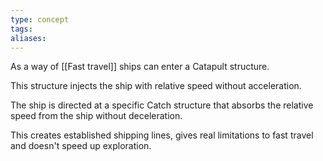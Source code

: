 ```yaml
---
type: concept
tags: 
aliases:
---
```

As a way of [[Fast travel]] ships can enter a Catapult structure.

This structure injects the ship with relative speed without acceleration.

The ship is directed at a specific Catch structure that absorbs the relative speed from the ship without deceleration. 

This creates established shipping lines, gives real limitations to fast travel and doesn't speed up exploration.